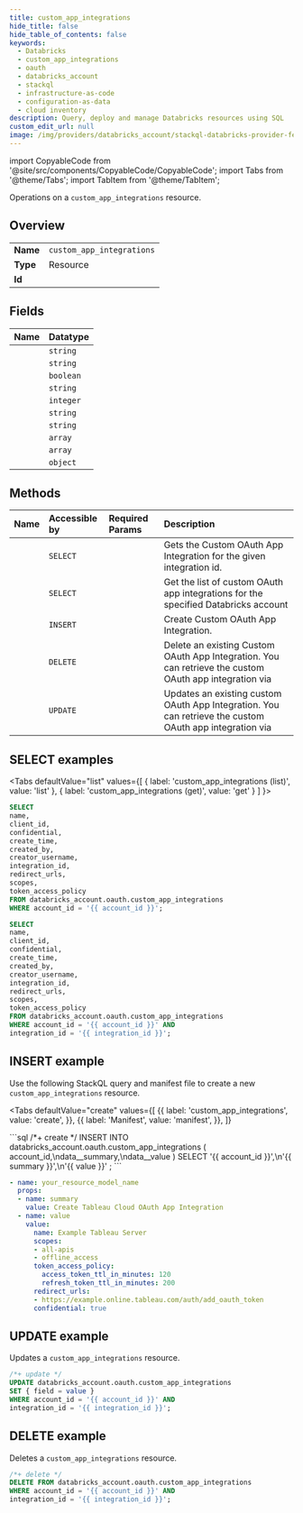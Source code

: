```yaml
---
title: custom_app_integrations
hide_title: false
hide_table_of_contents: false
keywords:
  - Databricks
  - custom_app_integrations
  - oauth
  - databricks_account
  - stackql
  - infrastructure-as-code
  - configuration-as-data
  - cloud inventory
description: Query, deploy and manage Databricks resources using SQL
custom_edit_url: null
image: /img/providers/databricks_account/stackql-databricks-provider-featured-image.png
---
```


import CopyableCode from '@site/src/components/CopyableCode/CopyableCode';
import Tabs from '@theme/Tabs';
import TabItem from '@theme/TabItem';

Operations on a <code>custom_app_integrations</code> resource.  

## Overview
<table><tbody>
<tr><td><b>Name</b></td><td><code>custom_app_integrations</code></td></tr>
<tr><td><b>Type</b></td><td>Resource</td></tr>
<tr><td><b>Id</b></td><td><CopyableCode code="databricks_account.oauth.custom_app_integrations" /></td></tr>
</tbody></table>

## Fields
| Name | Datatype |
|:-----|:---------|
| <CopyableCode code="name" /> | `string` |
| <CopyableCode code="client_id" /> | `string` |
| <CopyableCode code="confidential" /> | `boolean` |
| <CopyableCode code="create_time" /> | `string` |
| <CopyableCode code="created_by" /> | `integer` |
| <CopyableCode code="creator_username" /> | `string` |
| <CopyableCode code="integration_id" /> | `string` |
| <CopyableCode code="redirect_urls" /> | `array` |
| <CopyableCode code="scopes" /> | `array` |
| <CopyableCode code="token_access_policy" /> | `object` |

## Methods
| Name | Accessible by | Required Params | Description |
|:-----|:--------------|:----------------|:------------|
| <CopyableCode code="get" /> | `SELECT` | <CopyableCode code="account_id, integration_id" /> | Gets the Custom OAuth App Integration for the given integration id. |
| <CopyableCode code="list" /> | `SELECT` | <CopyableCode code="account_id" /> | Get the list of custom OAuth app integrations for the specified Databricks account |
| <CopyableCode code="create" /> | `INSERT` | <CopyableCode code="account_id" /> | Create Custom OAuth App Integration. |
| <CopyableCode code="delete" /> | `DELETE` | <CopyableCode code="account_id, integration_id" /> | Delete an existing Custom OAuth App Integration. You can retrieve the custom OAuth app integration via |
| <CopyableCode code="update" /> | `UPDATE` | <CopyableCode code="account_id, integration_id" /> | Updates an existing custom OAuth App Integration. You can retrieve the custom OAuth app integration via |

## SELECT examples

<Tabs
    defaultValue="list"
    values={[
        { label: 'custom_app_integrations (list)', value: 'list' },
        { label: 'custom_app_integrations (get)', value: 'get' }
    ]
}>
<TabItem value="list">

```sql
SELECT
name,
client_id,
confidential,
create_time,
created_by,
creator_username,
integration_id,
redirect_urls,
scopes,
token_access_policy
FROM databricks_account.oauth.custom_app_integrations
WHERE account_id = '{{ account_id }}';
```

</TabItem>
<TabItem value="get">

```sql
SELECT
name,
client_id,
confidential,
create_time,
created_by,
creator_username,
integration_id,
redirect_urls,
scopes,
token_access_policy
FROM databricks_account.oauth.custom_app_integrations
WHERE account_id = '{{ account_id }}' AND
integration_id = '{{ integration_id }}';
```

</TabItem>
</Tabs>

## INSERT example

Use the following StackQL query and manifest file to create a new <code>custom_app_integrations</code> resource.

<Tabs
    defaultValue="create"
    values={[
        {{ label: 'custom_app_integrations', value: 'create', }},
        {{ label: 'Manifest', value: 'manifest', }},
    ]}
>
<TabItem value="create">
```sql
/*+ create */
INSERT INTO databricks_account.oauth.custom_app_integrations (
account_id,\ndata__summary,\ndata__value
)
SELECT 
'{{ account_id }}',\n'{{ summary }}',\n'{{ value }}'
;
```

</TabItem>
<TabItem value="manifest">

```yaml
- name: your_resource_model_name
  props:
  - name: summary
    value: Create Tableau Cloud OAuth App Integration
  - name: value
    value:
      name: Example Tableau Server
      scopes:
      - all-apis
      - offline_access
      token_access_policy:
        access_token_ttl_in_minutes: 120
        refresh_token_ttl_in_minutes: 200
      redirect_urls:
      - https://example.online.tableau.com/auth/add_oauth_token
      confidential: true

```

</TabItem>
</Tabs>

## UPDATE example

Updates a <code>custom_app_integrations</code> resource.

```sql
/*+ update */
UPDATE databricks_account.oauth.custom_app_integrations
SET { field = value }
WHERE account_id = '{{ account_id }}' AND
integration_id = '{{ integration_id }}';
```

## DELETE example

Deletes a <code>custom_app_integrations</code> resource.

```sql
/*+ delete */
DELETE FROM databricks_account.oauth.custom_app_integrations
WHERE account_id = '{{ account_id }}' AND
integration_id = '{{ integration_id }}';
```
